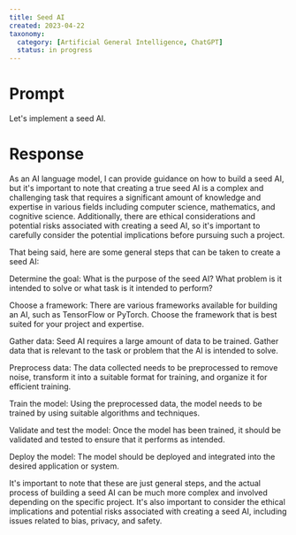 ```yaml
---
title: Seed AI
created: 2023-04-22
taxonomy:
  category: [Artificial General Intelligence, ChatGPT]
  status: in progress
---
```


# Prompt

Let's implement a seed AI.

# Response

As an AI language model, I can provide guidance on how to build a seed AI, but it's important to note that creating a true seed AI is a complex and challenging task that requires a significant amount of knowledge and expertise in various fields including computer science, mathematics, and cognitive science. Additionally, there are ethical considerations and potential risks associated with creating a seed AI, so it's important to carefully consider the potential implications before pursuing such a project.

That being said, here are some general steps that can be taken to create a seed AI:

Determine the goal: What is the purpose of the seed AI? What problem is it intended to solve or what task is it intended to perform?

Choose a framework: There are various frameworks available for building an AI, such as TensorFlow or PyTorch. Choose the framework that is best suited for your project and expertise.

Gather data: Seed AI requires a large amount of data to be trained. Gather data that is relevant to the task or problem that the AI is intended to solve.

Preprocess data: The data collected needs to be preprocessed to remove noise, transform it into a suitable format for training, and organize it for efficient training.

Train the model: Using the preprocessed data, the model needs to be trained by using suitable algorithms and techniques.

Validate and test the model: Once the model has been trained, it should be validated and tested to ensure that it performs as intended.

Deploy the model: The model should be deployed and integrated into the desired application or system.

It's important to note that these are just general steps, and the actual process of building a seed AI can be much more complex and involved depending on the specific project. It's also important to consider the ethical implications and potential risks associated with creating a seed AI, including issues related to bias, privacy, and safety.
